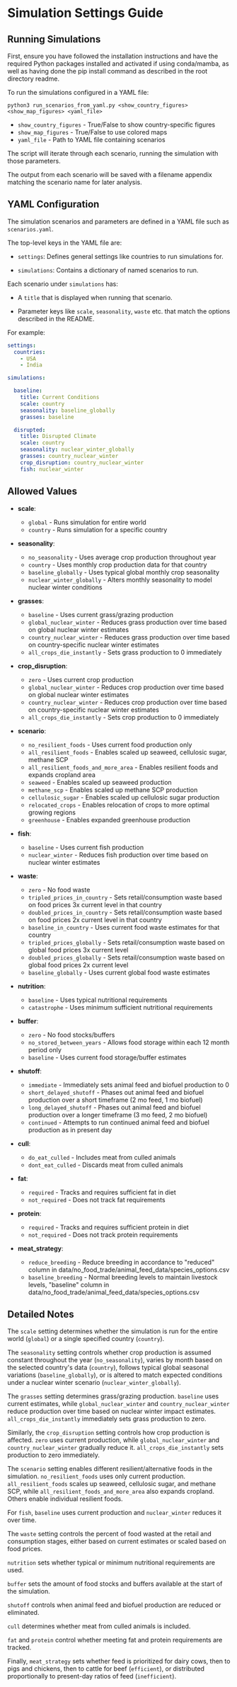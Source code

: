 # Simulation Settings Guide

## Running Simulations

First, ensure you have followed the installation instructions and have the required Python packages installed and activated if using conda/mamba, as well as having done the pip install command as described in the root directory readme.

To run the simulations configured in a YAML file:

```
python3 run_scenarios_from_yaml.py <show_country_figures> <show_map_figures> <yaml_file> 
```

- `show_country_figures` - True/False to show country-specific figures
- `show_map_figures` - True/False to use colored maps
- `yaml_file` - Path to YAML file containing scenarios

The script will iterate through each scenario, running the simulation with those parameters.

The output from each scenario will be saved with a filename appendix matching the scenario name for later analysis.

## YAML Configuration

The simulation scenarios and parameters are defined in a YAML file such as `scenarios.yaml`. 

The top-level keys in the YAML file are:

- `settings`: Defines general settings like countries to run simulations for.

- `simulations`: Contains a dictionary of named scenarios to run.

Each scenario under `simulations` has:

- A `title` that is displayed when running that scenario.

- Parameter keys like `scale`, `seasonality`, `waste` etc. that match the options described in the README.

For example:

```yaml
settings:
  countries:
    - USA
    - India

simulations:

  baseline:
    title: Current Conditions
    scale: country
    seasonality: baseline_globally
    grasses: baseline

  disrupted:  
    title: Disrupted Climate 
    scale: country
    seasonality: nuclear_winter_globally
    grasses: country_nuclear_winter
    crop_disruption: country_nuclear_winter
    fish: nuclear_winter
```

## Allowed Values

- **scale**: 
  - `global` - Runs simulation for entire world
  - `country` - Runs simulation for a specific country

- **seasonality**:
  - `no_seasonality` - Uses average crop production throughout year
  - `country` - Uses monthly crop production data for that country
  - `baseline_globally` - Uses typical global monthly crop seasonality
  - `nuclear_winter_globally` - Alters monthly seasonality to model nuclear winter conditions

- **grasses**:
  - `baseline` - Uses current grass/grazing production
  - `global_nuclear_winter` - Reduces grass production over time based on global nuclear winter estimates
  - `country_nuclear_winter` - Reduces grass production over time based on country-specific nuclear winter estimates
  - `all_crops_die_instantly` - Sets grass production to 0 immediately

- **crop_disruption**:
  - `zero` - Uses current crop production
  - `global_nuclear_winter` - Reduces crop production over time based on global nuclear winter estimates
  - `country_nuclear_winter` - Reduces crop production over time based on country-specific nuclear winter estimates
  - `all_crops_die_instantly` - Sets crop production to 0 immediately
  
- **scenario**:
  - `no_resilient_foods` - Uses current food production only
  - `all_resilient_foods` - Enables scaled up seaweed, cellulosic sugar, methane SCP
  - `all_resilient_foods_and_more_area` - Enables resilient foods and expands cropland area
  - `seaweed` - Enables scaled up seaweed production
  - `methane_scp` - Enables scaled up methane SCP production
  - `cellulosic_sugar` - Enables scaled up cellulosic sugar production
  - `relocated_crops` - Enables relocation of crops to more optimal growing regions
  - `greenhouse` - Enables expanded greenhouse production
  
- **fish**:
  - `baseline` - Uses current fish production
  - `nuclear_winter` - Reduces fish production over time based on nuclear winter estimates
  
- **waste**:
  - `zero` - No food waste
  - `tripled_prices_in_country` - Sets retail/consumption waste based on food prices 3x current level in that country
  - `doubled_prices_in_country` - Sets retail/consumption waste based on food prices 2x current level in that country
  - `baseline_in_country` - Uses current food waste estimates for that country
  - `tripled_prices_globally` - Sets retail/consumption waste based on global food prices 3x current level
  - `doubled_prices_globally` - Sets retail/consumption waste based on global food prices 2x current level
  - `baseline_globally` - Uses current global food waste estimates
  
- **nutrition**:
  - `baseline` - Uses typical nutritional requirements
  - `catastrophe` - Uses minimum sufficient nutritional requirements
  
- **buffer**:
  - `zero` - No food stocks/buffers 
  - `no_stored_between_years` - Allows food storage within each 12 month period only
  - `baseline` - Uses current food storage/buffer estimates
  
- **shutoff**:
  - `immediate` - Immediately sets animal feed and biofuel production to 0
  - `short_delayed_shutoff` - Phases out animal feed and biofuel production over a short timeframe (2 mo feed, 1 mo biofuel)
  - `long_delayed_shutoff` - Phases out animal feed and biofuel production over a longer timeframe (3 mo feed, 2 mo biofuel)
  - `continued` - Attempts to run continued animal feed and biofuel production as in present day
  
- **cull**:
  - `do_eat_culled` - Includes meat from culled animals
  - `dont_eat_culled` - Discards meat from culled animals
  
- **fat**:
  - `required` - Tracks and requires sufficient fat in diet
  - `not_required` - Does not track fat requirements
  
- **protein**:
  - `required` - Tracks and requires sufficient protein in diet
  - `not_required` - Does not track protein requirements

- **meat_strategy**:
  - `reduce_breeding` - Reduce breeding in accordance to "reduced" column in data/no_food_trade/animal_feed_data/species_options.csv
  - `baseline_breeding` - Normal breeding levels to maintain livestock levels, "baseline" column in data/no_food_trade/animal_feed_data/species_options.csv

## Detailed Notes

The `scale` setting determines whether the simulation is run for the entire world (`global`) or a single specified country (`country`).

The `seasonality` setting controls whether crop production is assumed constant throughout the year (`no_seasonality`), varies by month based on the selected country's data (`country`), follows typical global seasonal variations (`baseline_globally`), or is altered to match expected conditions under a nuclear winter scenario (`nuclear_winter_globally`).

The `grasses` setting determines grass/grazing production. `baseline` uses current estimates, while `global_nuclear_winter` and `country_nuclear_winter` reduce production over time based on nuclear winter impact estimates. `all_crops_die_instantly` immediately sets grass production to zero.

Similarly, the `crop_disruption` setting controls how crop production is affected. `zero` uses current production, while `global_nuclear_winter` and `country_nuclear_winter` gradually reduce it. `all_crops_die_instantly` sets production to zero immediately.

The `scenario` setting enables different resilient/alternative foods in the simulation. `no_resilient_foods` uses only current production. `all_resilient_foods` scales up seaweed, cellulosic sugar, and methane SCP, while `all_resilient_foods_and_more_area` also expands cropland. Others enable individual resilient foods.

For `fish`, `baseline` uses current production and `nuclear_winter` reduces it over time.

The `waste` setting controls the percent of food wasted at the retail and consumption stages, either based on current estimates or scaled based on food prices.

`nutrition` sets whether typical or minimum nutritional requirements are used.

`buffer` sets the amount of food stocks and buffers available at the start of the simulation.

`shutoff` controls when animal feed and biofuel production are reduced or eliminated.

`cull` determines whether meat from culled animals is included.

`fat` and `protein` control whether meeting fat and protein requirements are tracked.

Finally, `meat_strategy` sets whether feed is prioritized for dairy cows, then to pigs and chickens, then to cattle for beef (`efficient`), or distributed proportionally to present-day ratios of feed (`inefficient`).
